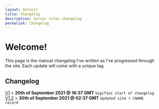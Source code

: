 ```yaml
---
layout: default
title: Changelog
description: Server rules changelog
permalink: Changelog
---
```


# Welcome!
This page is the manual changelog I've written as I've progressed through the site.
Each update will come with a unique tag.

## Changelog

[V1](https://github.com/Ranger-4297/TeenageClub/releases/tag/V1) > __20th of September 2021 @ 16:37 GMT__
`Sigifies start of changelog`
<br>
[V1.2](https://github.com/Ranger-4297/TeenageClub/releases/tag/V) > __30th of September 2021 @ 02:37 GMT__
`Updated site + CNAME record`